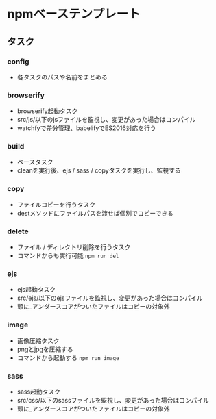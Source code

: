 # npmベーステンプレート
## タスク
### config
* 各タスクのパスや名前をまとめる

### browserify
* browserify起動タスク
* src/js/以下のjsファイルを監視し、変更があった場合はコンパイル
* watchfyで差分管理、babelifyでES2016対応を行う

### build
* ベースタスク
* cleanを実行後、ejs / sass / copyタスクを実行し、監視する

### copy
* ファイルコピーを行うタスク
* destメソッドにファイルパスを渡せば個別でコピーできる

### delete
* ファイル / ディレクトリ削除を行うタスク
* コマンドからも実行可能 `npm run del`

### ejs
* ejs起動タスク
* src/ejs/以下のejsファイルを監視し、変更があった場合はコンパイル
* 頭に_アンダースコアがついたファイルはコピーの対象外

### image
* 画像圧縮タスク
* pngとjpgを圧縮する
* コマンドから起動する `npm run image`

### sass
* sass起動タスク
* src/css/以下のsassファイルを監視し、変更があった場合はコンパイル
* 頭に_アンダースコアがついたファイルはコピーの対象外
